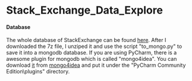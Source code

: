 # Stack_Exchange_Data_Explore

#### Database 
The whole database of StackExchange can be found <a href="https://archive.org/details/stackexchange">here</a>. 
After I downloaded the 7z file, I unziped it and use the script "to_mongo.py" to save it into a mongodb database. 
If you are using PyCharm, there is a awesome plugin for mongodb which is called "mongo4idea". You can download <a href="https://github.com/dboissier/mongo4idea/raw/master/snapshot/mongo4idea-0.8.0-idea2016-distribution.zip">it</a> from <a href="https://github.com/dboissier/mongo4idea">mongo4idea</a> and put it under the "PyCharm Community Edition\plugins" directory.